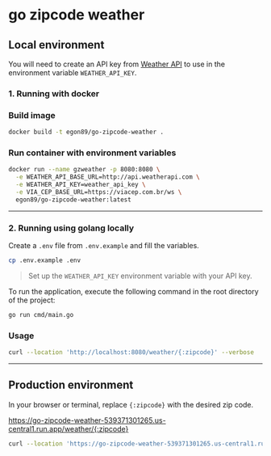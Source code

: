 # go zipcode weather

## Local environment

You will need to create an API key from [Weather API](https://www.weatherapi.com/) to use in the environment variable `WEATHER_API_KEY`.

### 1. Running with docker
### Build image
```bash
docker build -t egon89/go-zipcode-weather .
```

### Run container with environment variables
```bash
docker run --name gzweather -p 8080:8080 \
  -e WEATHER_API_BASE_URL=http://api.weatherapi.com \
  -e WEATHER_API_KEY=weather_api_key \
  -e VIA_CEP_BASE_URL=https://viacep.com.br/ws \
  egon89/go-zipcode-weather:latest
```
---

### 2. Running using golang locally
Create a `.env` file from `.env.example` and fill the variables.
```bash
cp .env.example .env
```

> Set up the `WEATHER_API_KEY` environment variable with your API key.

To run the application, execute the following command in the root directory of the project:
```bash
go run cmd/main.go
```

### Usage
```bash
curl --location 'http://localhost:8080/weather/{:zipcode}' --verbose
```

---

## Production environment
In your browser or terminal, replace `{:zipcode}` with the desired zip code.

https://go-zipcode-weather-539371301265.us-central1.run.app/weather/{:zipcode}

```bash
curl --location 'https://go-zipcode-weather-539371301265.us-central1.run.app/weather/{:zipcode}' --verbose
```